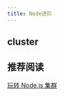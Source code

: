 ```yaml
---
title: Node进阶
---
```



## cluster


## 推荐阅读

[玩转 Node.js 集群](https://juejin.cn/post/7045058583200792613)
